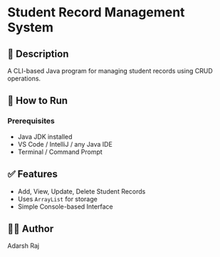 # Student Record Management System

## 🔧 Description
A CLI-based Java program for managing student records using CRUD operations.

## 🚀 How to Run

### Prerequisites
- Java JDK installed
- VS Code / IntelliJ / any Java IDE
- Terminal / Command Prompt



## ✅ Features
- Add, View, Update, Delete Student Records
- Uses `ArrayList` for storage
- Simple Console-based Interface

## 🧑‍💻 Author
Adarsh Raj
